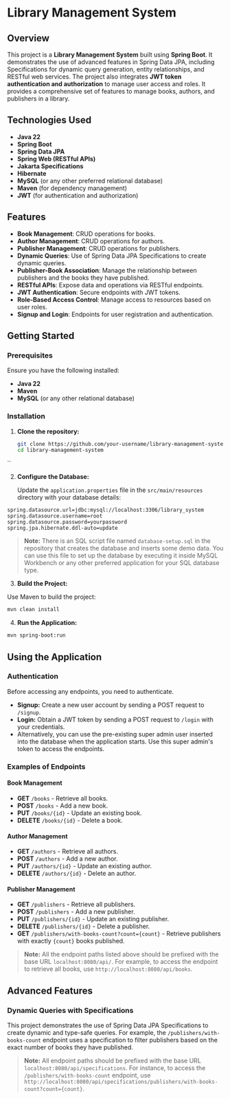 # Library Management System

## Overview

This project is a **Library Management System** built using **Spring Boot**. It demonstrates the use of advanced features in Spring Data JPA, including Specifications for dynamic query generation, entity relationships, and RESTful web services. The project also integrates **JWT token authentication and authorization** to manage user access and roles. It provides a comprehensive set of features to manage books, authors, and publishers in a library.

## Technologies Used

- **Java 22**
- **Spring Boot**
- **Spring Data JPA**
- **Spring Web (RESTful APIs)**
- **Jakarta Specifications**
- **Hibernate**
- **MySQL** (or any other preferred relational database)
- **Maven** (for dependency management)
- **JWT** (for authentication and authorization)

## Features

- **Book Management**: CRUD operations for books.
- **Author Management**: CRUD operations for authors.
- **Publisher Management**: CRUD operations for publishers.
- **Dynamic Queries**: Use of Spring Data JPA Specifications to create dynamic queries.
- **Publisher-Book Association**: Manage the relationship between publishers and the books they have published.
- **RESTful APIs**: Expose data and operations via RESTful endpoints.
- **JWT Authentication**: Secure endpoints with JWT tokens.
- **Role-Based Access Control**: Manage access to resources based on user roles.
- **Signup and Login**: Endpoints for user registration and authentication.

## Getting Started

### Prerequisites

Ensure you have the following installed:

- **Java 22**
- **Maven**
- **MySQL** (or any other relational database)

### Installation

1. **Clone the repository:**

   ```bash
   git clone https://github.com/your-username/library-management-system.git
   cd library-management-system
  ``

2. **Configure the Database:**

   Update the `application.properties` file in the `src/main/resources` directory with your database details:

```properties
spring.datasource.url=jdbc:mysql://localhost:3306/library_system
spring.datasource.username=root
spring.datasource.password=yourpassword
spring.jpa.hibernate.ddl-auto=update
```

> **Note:** There is an SQL script file named `database-setup.sql` in the repository that creates the database and inserts some demo data. You can use this file to set up the database by executing it inside MySQL Workbench or any other preferred application for your SQL database type.

3. **Build the Project:**

  Use Maven to build the project:
  ```bash
  mvn clean install
  ```

4. **Run the Application:**

  ```bash
  mvn spring-boot:run
  ```

## Using the Application

### Authentication

Before accessing any endpoints, you need to authenticate.

- **Signup:** Create a new user account by sending a POST request to `/signup`.
- **Login:** Obtain a JWT token by sending a POST request to `/login` with your credentials.
- Alternatively, you can use the pre-existing super admin user inserted into the database when the application starts. Use this super admin's token to access the endpoints.

### Examples of Endpoints

#### Book Management
- **GET** `/books` - Retrieve all books.
- **POST** `/books` - Add a new book.
- **PUT** `/books/{id}` - Update an existing book.
- **DELETE** `/books/{id}` - Delete a book.

#### Author Management
- **GET** `/authors` - Retrieve all authors.
- **POST** `/authors` - Add a new author.
- **PUT** `/authors/{id}` - Update an existing author.
- **DELETE** `/authors/{id}` - Delete an author.

#### Publisher Management
- **GET** `/publishers` - Retrieve all publishers.
- **POST** `/publishers` - Add a new publisher.
- **PUT** `/publishers/{id}` - Update an existing publisher.
- **DELETE** `/publishers/{id}` - Delete a publisher.
- **GET** `/publishers/with-books-count?count={count}` - Retrieve publishers with exactly `{count}` books published.

> **Note:** All the endpoint paths listed above should be prefixed with the base URL `localhost:8080/api/`. For example, to access the endpoint to retrieve all books, use `http://localhost:8080/api/books`.

## Advanced Features

### Dynamic Queries with Specifications

This project demonstrates the use of Spring Data JPA Specifications to create dynamic and type-safe queries. For example, the `/publishers/with-books-count` endpoint uses a specification to filter publishers based on the exact number of books they have published.

> **Note:** All endpoint paths should be prefixed with the base URL `localhost:8080/api/specifications`. For instance, to access the `/publishers/with-books-count` endpoint, use `http://localhost:8080/api/specifications/publishers/with-books-count?count={count}`.

